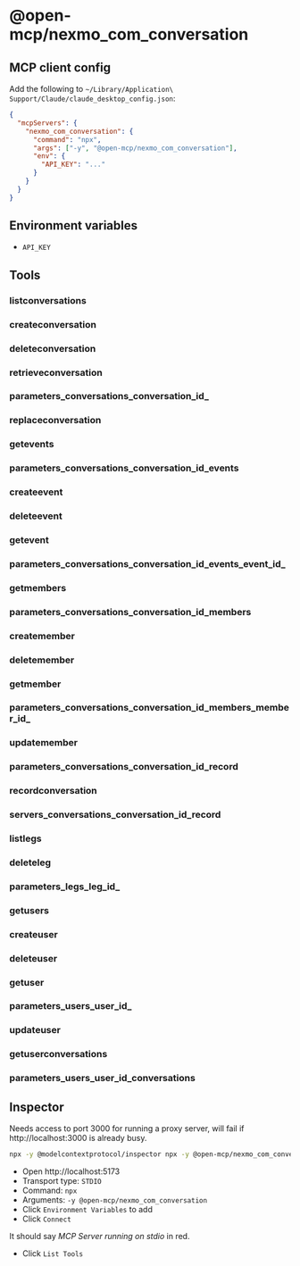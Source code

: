 # @open-mcp/nexmo_com_conversation

## MCP client config

Add the following to `~/Library/Application\ Support/Claude/claude_desktop_config.json`:

```json
{
  "mcpServers": {
    "nexmo_com_conversation": {
      "command": "npx",
      "args": ["-y", "@open-mcp/nexmo_com_conversation"],
      "env": {
        "API_KEY": "..."
      }
    }
  }
}
```

## Environment variables

- `API_KEY`

## Tools

### listconversations

### createconversation

### deleteconversation

### retrieveconversation

### parameters_conversations_conversation_id_

### replaceconversation

### getevents

### parameters_conversations_conversation_id_events

### createevent

### deleteevent

### getevent

### parameters_conversations_conversation_id_events_event_id_

### getmembers

### parameters_conversations_conversation_id_members

### createmember

### deletemember

### getmember

### parameters_conversations_conversation_id_members_member_id_

### updatemember

### parameters_conversations_conversation_id_record

### recordconversation

### servers_conversations_conversation_id_record

### listlegs

### deleteleg

### parameters_legs_leg_id_

### getusers

### createuser

### deleteuser

### getuser

### parameters_users_user_id_

### updateuser

### getuserconversations

### parameters_users_user_id_conversations

## Inspector

Needs access to port 3000 for running a proxy server, will fail if http://localhost:3000 is already busy.

```bash
npx -y @modelcontextprotocol/inspector npx -y @open-mcp/nexmo_com_conversation
```

- Open http://localhost:5173
- Transport type: `STDIO`
- Command: `npx`
- Arguments: `-y @open-mcp/nexmo_com_conversation`
- Click `Environment Variables` to add
- Click `Connect`

It should say _MCP Server running on stdio_ in red.

- Click `List Tools`

